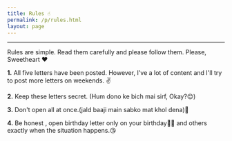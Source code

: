 ```yaml
---
title: Rules ☝
permalink: /p/rules.html
layout: page
---
```

<hr />
Rules are simple. Read them carefully and please follow them. Please, Sweetheart ❤

**1.** All five letters have been posted. However, I've a lot of content and I'll try to post more letters on weekends. ✌

**2.** Keep these letters secret. (Hum dono ke bich mai sirf, Okay?😊)

**3.** Don't open all at once.(jald baaji main sabko mat khol dena)🙏

**4.** Be honest , open birthday letter only on your birthday🎈🎂 and others exactly when the situation happens.😘
